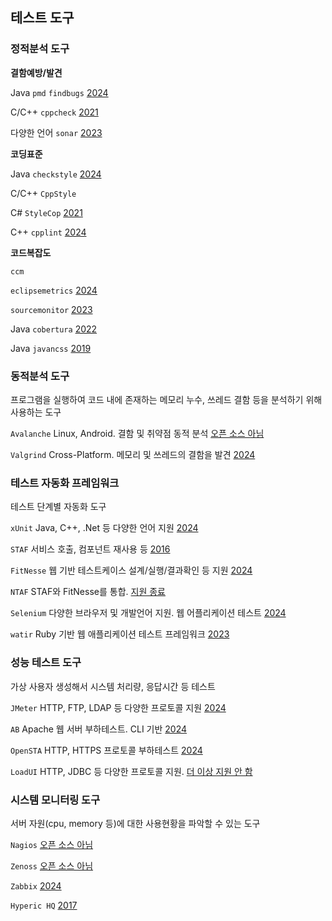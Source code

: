 ## 테스트 도구

### 정적분석 도구

**결함예방/발견**

Java `pmd` `findbugs` <U>2024</U>

C/C++ `cppcheck` <U>2021</U>

다양한 언어 `sonar` <U>2023</U>

**코딩표준**

Java `checkstyle` <U>2024</U>

C/C++ `CppStyle`

C# `StyleCop` <U>2021</U>

C++ `cpplint` <U>2024</U>

**코드복잡도**

`ccm`

`eclipsemetrics` <U>2024</U>

`sourcemonitor` <U>2023</U>

Java `cobertura` <U>2022</U>

Java `javancss` <U>2019</U>

### 동적분석 도구

프로그램을 실행하여 코드 내에 존재하는 메모리 누수, 쓰레드 결함 등을 분석하기 위해 사용하는 도구

`Avalanche` Linux, Android. 결함 및 취약점 동적 분석 <U>오픈 소스 아님</U>

`Valgrind` Cross-Platform. 메모리 및 쓰레드의 결함을 발견 <U>2024</U>

### 테스트 자동화 프레임워크

테스트 단계별 자동화 도구

`xUnit` Java, C++, .Net 등 다양한 언어 지원 <U>2024</U>

`STAF` 서비스 호출, 컴포넌트 재사용 등 <U>2016</U>

`FitNesse` 웹 기반 테스트케이스 설계/실행/결과확인 등 지원 <U>2024</U>

`NTAF` STAF와 FitNesse를 통합. <U>지원 종료</U>

`Selenium` 다양한 브라우저 및 개발언어 지원. 웹 어플리케이션 테스트 <U>2024</U>

`watir` Ruby 기반 웹 애플리케이션 테스트 프레임워크 <U>2023</U>

### 성능 테스트 도구

가상 사용자 생성해서 시스템 처리량, 응답시간 등 테스트

`JMeter` HTTP, FTP, LDAP 등 다양한 프로토콜 지원 <U>2024</U>

`AB` Apache 웹 서버 부하테스트. CLI 기반 <U>2024</U>

`OpenSTA` HTTP, HTTPS 프로토콜 부하테스트 <U>2024</U>

`LoadUI` HTTP, JDBC 등 다양한 프로토콜 지원. <U>더 이상 지원 안 함</U>

### 시스템 모니터링 도구

서버 자원(cpu, memory 등)에 대한 사용현황을 파악할 수 있는 도구

`Nagios` <U>오픈 소스 아님</U>

`Zenoss` <U>오픈 소스 아님</U>

`Zabbix` <U>2024</U>

`Hyperic HQ` <U>2017</U>
